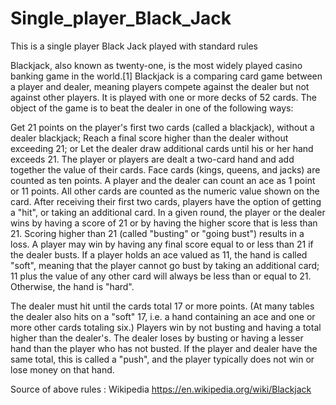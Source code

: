 # Single_player_Black_Jack
This is a single player Black Jack played with standard rules


Blackjack, also known as twenty-one, is the most widely played casino banking game in the world.[1] Blackjack is a comparing card game between a player and dealer, meaning players compete against the dealer but not against other players. It is played with one or more decks of 52 cards. The object of the game is to beat the dealer in one of the following ways:

Get 21 points on the player's first two cards (called a blackjack), without a dealer blackjack;
Reach a final score higher than the dealer without exceeding 21; or
Let the dealer draw additional cards until his or her hand exceeds 21.
The player or players are dealt a two-card hand and add together the value of their cards. Face cards (kings, queens, and jacks) are counted as ten points. A player and the dealer can count an ace as 1 point or 11 points. All other cards are counted as the numeric value shown on the card. After receiving their first two cards, players have the option of getting a "hit", or taking an additional card. In a given round, the player or the dealer wins by having a score of 21 or by having the higher score that is less than 21. Scoring higher than 21 (called "busting" or "going bust") results in a loss. A player may win by having any final score equal to or less than 21 if the dealer busts. If a player holds an ace valued as 11, the hand is called "soft", meaning that the player cannot go bust by taking an additional card; 11 plus the value of any other card will always be less than or equal to 21. Otherwise, the hand is "hard".

The dealer must hit until the cards total 17 or more points. (At many tables the dealer also hits on a "soft" 17, i.e. a hand containing an ace and one or more other cards totaling six.) Players win by not busting and having a total higher than the dealer's. The dealer loses by busting or having a lesser hand than the player who has not busted. If the player and dealer have the same total, this is called a "push", and the player typically does not win or lose money on that hand.

Source of above rules : Wikipedia
https://en.wikipedia.org/wiki/Blackjack
